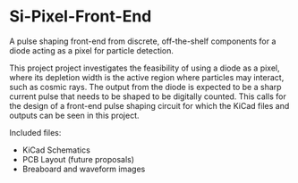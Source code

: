 # Si-Pixel-Front-End
A pulse shaping front-end from discrete, off-the-shelf components for a diode acting as a pixel for particle detection. 

This project project investigates the feasibility of using a diode as a pixel, where its depletion width is the active region where particles may interact, such as cosmic rays.
The output from the diode is expected to be a sharp current pulse that needs to be shaped to be digitally counted. This calls for the design of a front-end pulse shaping circuit for which the KiCad files and outputs can be seen in this project.

Included files:
- KiCad Schematics
- PCB Layout (future proposals)
- Breaboard and waveform images
